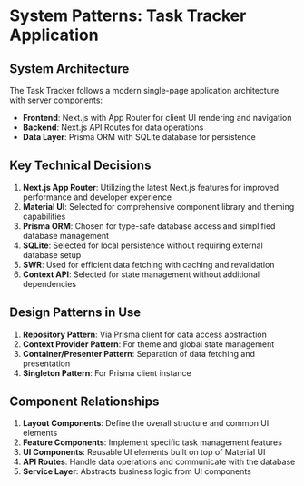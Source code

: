 # System Patterns: Task Tracker Application

## System Architecture
The Task Tracker follows a modern single-page application architecture with server components:
- **Frontend**: Next.js with App Router for client UI rendering and navigation
- **Backend**: Next.js API Routes for data operations
- **Data Layer**: Prisma ORM with SQLite database for persistence

## Key Technical Decisions
1. **Next.js App Router**: Utilizing the latest Next.js features for improved performance and developer experience
2. **Material UI**: Selected for comprehensive component library and theming capabilities
3. **Prisma ORM**: Chosen for type-safe database access and simplified database management
4. **SQLite**: Selected for local persistence without requiring external database setup
5. **SWR**: Used for efficient data fetching with caching and revalidation
6. **Context API**: Selected for state management without additional dependencies

## Design Patterns in Use
1. **Repository Pattern**: Via Prisma client for data access abstraction
2. **Context Provider Pattern**: For theme and global state management
3. **Container/Presenter Pattern**: Separation of data fetching and presentation
4. **Singleton Pattern**: For Prisma client instance

## Component Relationships
1. **Layout Components**: Define the overall structure and common UI elements
2. **Feature Components**: Implement specific task management features
3. **UI Components**: Reusable UI elements built on top of Material UI
4. **API Routes**: Handle data operations and communicate with the database
5. **Service Layer**: Abstracts business logic from UI components
